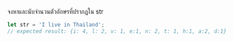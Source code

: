 จงหาและนับจำนวนตัวอักษรที่ปรากฏใน str

```js
let str = 'I live in Thailand';
// expected result: {i: 4, l: 2, v: 1, e:1, n: 2, t: 1, h:1, a:2, d:1}
```
